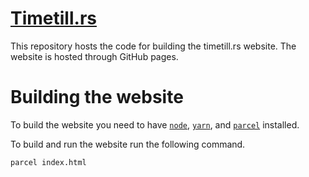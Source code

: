 # [Timetill.rs](//timetill.rs)
This repository hosts the code for building the timetill.rs website. The website
is hosted through GitHub pages.

# Building the website
To build the website you need to have [`node`], [`yarn`], and [`parcel`]
installed.

To build and run the website run the following command.
```
parcel index.html
```

[`node`]: //nodejs.org/
[`yarn`]: //yarnpkg.com
[`parcel`]: //parceljs.org
